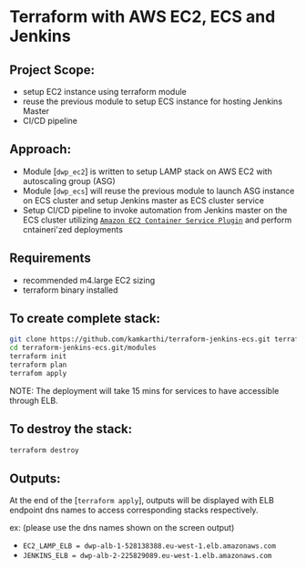 # Terraform with AWS EC2, ECS and Jenkins

## Project Scope:

- setup EC2 instance using terraform module
- reuse the previous module to setup ECS instance for hosting Jenkins Master
- CI/CD pipeline

## Approach:

- Module [`dwp_ec2`] is written to setup LAMP stack on AWS EC2 with autoscaling group (ASG)
- Module [`dwp_ecs`] will reuse the previous module to launch ASG instance on ECS cluster and setup Jenkins master as ECS cluster service
- Setup CI/CD pipeline to invoke automation from Jenkins master on the ECS cluster utilizing [`Amazon EC2 Container Service Plugin`](https://github.com/jenkinsci/amazon-ecs-plugin) and perform cntaineri'zed deployments

## Requirements
- recommended m4.large EC2 sizing
- terraform binary installed

## To create complete stack:
```sh
git clone https://github.com/kamkarthi/terraform-jenkins-ecs.git terraform-jenkins-ecs.git
cd terraform-jenkins-ecs.git/modules
terraform init
terraform plan
terrafom apply
```
NOTE: The deployment will take 15 mins for services to have accessible through ELB.
## To destroy the stack:

```sh
terraform destroy
```

## Outputs:
At the end of the [`terraform apply`], outputs will be displayed with ELB endpoint dns names to access corresponding stacks respectively.

ex: (please use the dns names shown on the screen output)

- `EC2_LAMP_ELB = dwp-alb-1-528138388.eu-west-1.elb.amazonaws.com`
- `JENKINS_ELB = dwp-alb-2-225829089.eu-west-1.elb.amazonaws.com`
